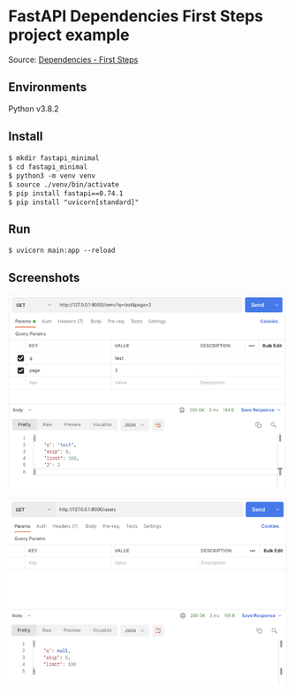 # FastAPI Dependencies First Steps project example
Source: [Dependencies - First Steps](https://fastapi.tiangolo.com/tutorial/dependencies) 

## Environments
Python v3.8.2

## Install
```shell
$ mkdir fastapi_minimal
$ cd fastapi_minimal
$ python3 -m venv venv
$ source ./venv/bin/activate
$ pip install fastapi==0.74.1
$ pip install "uvicorn[standard]"
```

## Run
```shell
$ uvicorn main:app --reload
```

## Screenshots
![GET /items](screenshots/get_items.png)

![GET /users](screenshots/get_users.png)
